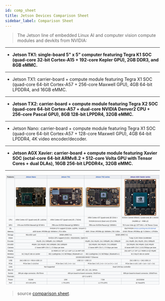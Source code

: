 ```yaml
---
id: comp_sheet
title: Jetson Devices Comparison Sheet
sidebar_label: Comparison Sheet
---
```


>The Jetson line of embedded Linux AI and computer vision compute modules and devkits from NVIDIA:
___
- __Jetson TK1: single-board 5" x 5" computer featuring Tegra K1 SOC (quad-core 32-bit Cortex-A15 + 192-core Kepler GPU), 2GB DDR3, and 8GB eMMC.__
___
- Jetson TX1: carrier-board + compute module featuring Tegra X1 SOC (quad-core 64-bit Cortex-A57 + 256-core Maxwell GPU), 4GB 64-bit LPDDR4, and 16GB eMMC.
___
- __Jetson TX2: carrier-board + compute module featuring Tegra X2 SOC (quad-core 64-bit Cortex-A57 + dual-core NVIDIA Denver2 CPU + 256-core Pascal GPU), 8GB 128-bit LPPDR4, 32GB eMMC.__
___
- Jetson Nano: carrier-board + compute module featuring Tegra X1 SOC (quad-core 64-bit Cortex-A57 + 128-core Maxwell GPU), 4GB 64-bit LPDDR4, 4K video encoder/decoder.
___
- __Jetson AGX Xavier: carrier-board + compute module featuring Xavier SOC (octal-core 64-bit ARMv8.2 + 512-core Volta GPU with Tensor Cores + dual DLAs), 16GB 256-bit LPDDR4x, 32GB eMMC.__

___

![](https://github.com/imSrbh/Jetson-Devices/blob/master/website/static/img/Comp.png?raw=true)

>source [comparison sheet](https://elinux.org/Jetson).
